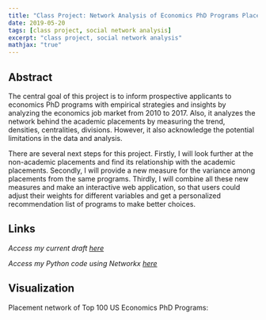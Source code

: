 ```yaml
---
title: "Class Project: Network Analysis of Economics PhD Programs Placement"
date: 2019-05-20
tags: [class project, social network analysis]
excerpt: "class project, social network analysis"
mathjax: "true"
---
```


## Abstract
The central goal of this project is to inform prospective applicants to economics PhD programs
with empirical strategies and insights by analyzing the economics job market from 2010 to 2017.
Also, it analyzes the network behind the academic placements by measuring the trend, densities,
centralities, divisions. However, it also acknowledge the potential limitations in the data and
analysis.

There are several next steps for this project. Firstly, I will look further at the non-academic
placements and find its relationship with the academic placements. Secondly, I will provide a
new measure for the variance among placements from the same programs. Thirdly, I will
combine all these new measures and make an interactive web application, so that users could
adjust their weights for different variables and get a personalized recommendation list of
programs to make better choices.

## Links
*Access my current draft [here](https://github.com/liu431/ResearchProjects/blob/master/Econ%20PhD%20Placement%20Research/Li_Network%20Analysis_Economics%20PhD%20Placement.pdf)*

*Access my Python code using Networkx [here](https://github.com/liu431/ResearchProjects/blob/master/Econ%20PhD%20Placement%20Research/Network_Placement.ipynb)*

## Visualization
Placement network of Top 100 US Economics PhD Programs:

<img src="https://github.com/liu431/ResearchProjects/blob/master/Econ%20PhD%20Placement%20Research/network.png" class="img-responsive" alt=""> 



